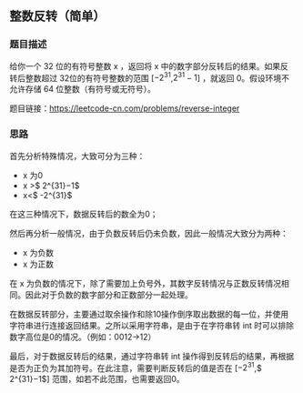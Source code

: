 ## 整数反转（简单）
### 题目描述
给你一个 32 位的有符号整数 x ，返回将 x 中的数字部分反转后的结果。如果反转后整数超过 32位的有符号整数的范围 [$-2^{31}$,$ 2^{31}−1$] ，就返回 0。假设环境不允许存储 64 位整数（有符号或无符号）。

题目链接：https://leetcode-cn.com/problems/reverse-integer

### 思路

首先分析特殊情况，大致可分为三种：

* x 为0
* x >$ 2^{31}−1$
* x<$ -2^{31}$

在这三种情况下，数据反转后的数全为0；

然后再分析一般情况，由于负数反转后仍未负数，因此一般情况大致分为两种：

* x 为负数
* x 为正数

在 x 为负数的情况下，除了需要加上负号外，其数字反转情况与正数反转情况相同。因此对于负数的数字部分和正数部分一起处理。

在数据反转部分，主要通过取余操作和除10操作倒序取出数据的每一位，并使用字符串进行连接返回结果。之所以采用字符串，是由于在字符串转 int 时可以排除数字高位是0的情况。（例如：0012->12）

最后，对于数据反转后的结果，通过字符串转 int 操作得到反转后的结果，再根据是否为正负为其加符号。在此注意，需要判断反转后的值是否在 [$-2^{31}$,$ 2^{31}−1$] 范围，如若不此范围，也需要返回0。
